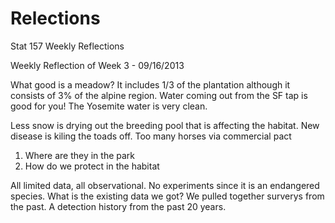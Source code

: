 Relections
==========

Stat 157 Weekly Reflections

Weekly Reflection of Week 3 - 09/16/2013

What good is a meadow?
It includes 1/3 of the plantation although it consists of 3% of the alpine region.
Water coming out from the SF tap is good for you! The Yosemite water is very clean.

Less snow is drying out the breeding pool that is affecting the habitat.
New disease is kiling the toads off. Too many horses via commercial pact 

1. Where are they in the park
2. How do we protect in the habitat

All limited data, all observational. No experiments since it is an endangered species. 
What is the existing data we got? We pulled together surverys from the past.
A detection history from the past 20 years.
